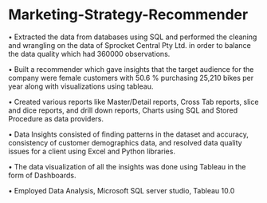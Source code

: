 # Marketing-Strategy-Recommender


• Extracted the data from databases using SQL and performed the cleaning and wrangling on the data of Sprocket Central Pty Ltd. in
order to balance the data quality which had 360000 observations.

• Built a recommender which gave insights that the target audience for the company were female customers with 50.6 % purchasing
25,210 bikes per year along with visualizations using tableau.

• Created various reports like Master/Detail reports, Cross Tab reports, slice and dice reports, and drill down reports, Charts using
SQL and Stored Procedure as data providers.

• Data Insights consisted of finding patterns in the dataset and accuracy, consistency of customer demographics data, and resolved data
quality issues for a client using Excel and Python libraries.

• The data visualization of all the insights was done using Tableau in the form of Dashboards.

• Employed Data Analysis, Microsoft SQL server studio, Tableau 10.0


